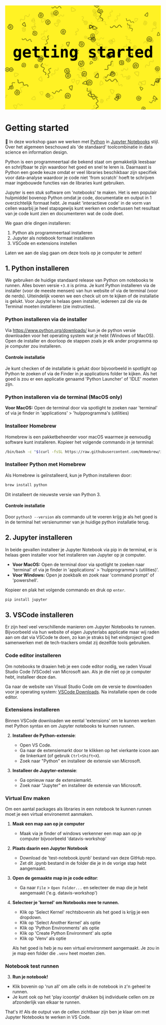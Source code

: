 ![Guide Banner](https://raw.githubusercontent.com/cmda-tt/datavis-api-workshop/main/images/guide-banner.svg)

# Getting started

👋 In deze workshop gaan we werken met [Python](https://www.python.org/) in [Jupyter Notebooks](https://jupyter.org/) stijl. Over het algemeen beschouwd als 'de standaard' toolcombinatie in data science en information design.

Python is een programmeertaal die bekend staat om gemakkelijk leesbaar en schrijfbaar te zijn waardoor het goed en snel te leren is. Daarnaast is Python een goede keuze omdat er veel libraries beschikbaar zijn specifiek voor data-analyse waardoor je code niet 'from scratch' hoeft te schrijven maar ingebouwde functies van de libraries kunt gebruiken.

Jupyter is een stuk software om 'notebooks' te maken. Het is een populair hulpmiddel bovenop Python omdat je code, documentatie en output in 1 overzichtelijk formaat hebt. Je maakt 'interactieve code' in de vorm van cellen waarbij je heel stapsgewijs kunt werken en ondertussen het resultaat van je code kunt zien en documenteren wat de code doet.

We gaan drie dingen installeren:

1. Python als programmeertaal installeren
2. Jupyter als notebook formaat installeren
3. VSCode en extensions instellen

Laten we aan de slag gaan om deze tools op je computer te zetten!

## 1. Python installeren

We gebruiken de huidige standaard release van Python om notebooks te runnen. Alles boven versie `+3.8` is prima. Je kunt Python installeren via de installer (voor de meeste mensen) van hun website of via de terminal (voor de nerds). Uiteindelijk voeren we een check uit om te kijken of de installatie is gelukt. Voor Jupyter is helaas geen installer, iedereen zal die via de Terminal moeten installeren (zie instructies).

### Python installeren via de installer

Via https://www.python.org/downloads/ kun je de python versie downloaden voor het operating system wat je hebt (Windows of MacOS). Open de installer en doorloop de stappen zoals je elk ander programma op je computer zou installeren.

#### Controle installatie

Je kunt checken of de installatie is gelukt door bijvoorbeeld in spotlight op Python te zoeken of via de Finder in je applications folder te kijken. Als het goed is zou er een applicatie genaamd 'Python Launcher' of 'IDLE' moeten zijn.

### Python installeren via de terminal (MacOS only)

**Voor MacOS:** Open de terminal door via spotlight te zoeken naar 'terminal' of via je finder in 'applications' > 'hulpprogramma's (utilities)

### **Installeer Homebrew**

Homebrew is een pakketbeheerder voor macOS waarmee je eenvoudig software kunt installeren. Kopieer het volgende commando in je terminal:

```bash
/bin/bash -c "$(curl -fsSL https://raw.githubusercontent.com/Homebrew/install/HEAD/install.sh)"
```

### **Installeer Python met Homebrew**

Als Homebrew is geïnstalleerd, kun je Python installeren door:

```bash
brew install python
```

Dit installeert de nieuwste versie van Python 3.

#### Controle installatie

Door `python3 --version` als commando uit te voeren krijg je als het goed is in de terminal het versienummer van je huidige python installatie terug.

## 2. Jupyter installeren

In beide gevallen installeer je Jupyter Notebook via pip in de terminal, er is helaas geen installer voor het installeren van Jupyter op je computer.

- **Voor MacOS:** Open de terminal door via spotlight te zoeken naar 'terminal' of via je finder in 'applications' > 'hulpprogramma's (utilities)'.
- **Voor Windows:** Open je zoekbalk en zoek naar 'command prompt' of 'powershell'.

Kopieer en plak het volgende commando en druk op `enter`.

```bash
pip install jupyter
```

## 3. VSCode installeren

Er zijn heel veel verschillende manieren om Jupyter Notebooks te runnen. Bijvoorbeeld via hun website of eigen Jupyterlabs applicatie maar wij raden aan om dat via VSCode te doen, zo kan je straks bij het eindproject goed samenwerken met de tech-trackers omdat zij dezelfde tools gebruiken.

### Code editor installeren

Om notebooks te draaien heb je een code editor nodig, we raden Visual Studio Code (VSCode) van Microsoft aan. Als je die niet op je computer hebt, installeer deze dan.

Ga naar de website van Visual Studio Code om de versie te downloaden voor je operating system:
[VSCode Downloads](https://code.visualstudio.com/Download). Na installatie open de code editor.

### Extensions installeren

Binnen VSCode downloaden we eental 'extensions' om te kunnen werken met Python syntax en om Jupyter notebooks te kunnen runnen.

2. **Installeer de Python-extensie**:

   - Open VS Code.
   - Ga naar de extensiemarkt door te klikken op het vierkante icoon aan de linkerkant (of gebruik `Ctrl+Shift+X`).
   - Zoek naar "Python" en installeer de extensie van Microsoft.

3. **Installeer de Jupyter-extensie**:
   - Ga opnieuw naar de extensiemarkt.
   - Zoek naar "Jupyter" en installeer de extensie van Microsoft.

### Virtual Env maken

Om een aantal packages als libraries in een notebook te kunnen runnen moet je een virtual environemnt aanmaken.

1. **Maak een map aan op je computer**

   - Maak via je finder of windows verkenner een map aan op je computer bijvoorbeeld 'datavis-workshop'

2. **Plaats daarin een Jupyter Notebook**

    - Download de 'test-notebook.ipynb' bestand van deze GitHub repo.
    - Zet dit .ipynb bestand in de folder die je in de vorige stap hebt aangemaakt.

1. **Open de gemaakte map in je code editor**:

   - Ga naar `File` > `Open Folder...` en selecteer de map die je hebt aangemaakt ('e.g. datavis-workshop')

2. **Selecteer je 'kernel' om Notebooks mee te runnen.**

   - Klik op 'Select Kernel' rechtsbovenin als het goed is krijg je een dropdown. 
   - Klik op 'Select Another Kernel' als optie
   - Klik op 'Python Environments' als optie
   - Klik op 'Create Python Environment' als optie
   - Klik op 'Venv' als optie

   Als het goed is heb je nu een virtual environment aangemaakt. Je zou in je map een folder die `.venv` heet moeten zien.

### Notebook test runnen

3. **Run je notebook!**

- Klik bovenin op 'run all' om alle cells in de notebook in z'n geheel te runnen.
- Je kunt ook op het 'play icoontje' drukken bij individuele cellen om ze afzonderlijk van elkaar te runnen.

That's it! Als de output van de cellen zichtbaar zijn ben je klaar om met Jupyter Notebooks te werken in VS Code.
